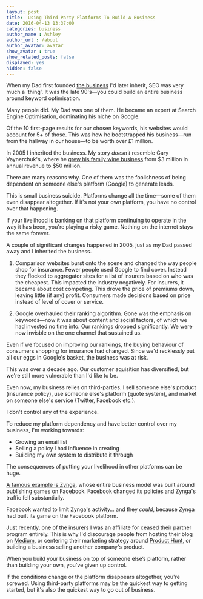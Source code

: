 ```yaml
---
layout: post
title:  Using Third Party Platforms To Build A Business
date: 2016-04-13 13:37:00
categories: business
author_name : Ashley
author_url : /about
author_avatar: avatar
show_avatar : true
show_related_posts: false
displayed: yes
hidden: false
---
```


When my Dad first founded <a href="https://brokersdirect.co.uk">the business</a> I'd later inherit, SEO was very much a 'thing'. It was the late 90's—you could build an entire business around keyword optimisation.

Many people did. My Dad was one of them. He became an expert at Search Engine Optimisation, dominating his niche on Google.

Of the 10 first-page results for our chosen keywords, his websites would account for 5+ of those. This was how he bootstrapped his business—run from the hallway in our house—to be worth over £1 million.

In 2005 I inherited the business. My story _doesn't_ resemble Gary Vaynerchuk's, where he <a href="http://fortune.com/2014/12/08/is-gary-vaynerchuk-vaynermedia-for-real/">grew his family wine business</a> from $3 million in annual revenue to $50 million.

There are many reasons why. One of them was the foolishness of being dependent on someone else's platform (Google) to generate leads.

This is small business suicide. Platforms change all the time—some of them even disappear altogether. If it's not your own platform, you have no control over that happening.

If your livelihood is banking on that platform continuing to operate in the way it has been, you're playing a risky game. Nothing on the internet stays the same forever.

A couple of significant changes happened in 2005, just as my Dad passed away and I inherited the business.

1. Comparison websites burst onto the scene and changed the way people shop for insurance. Fewer people used Google to find cover. Instead they flocked to aggregator sites for a list of insurers based on who was the cheapest. This impacted the industry negatively. For insurers, it became about cost competing. This drove the price of premiums down, leaving little (if any) profit. Consumers made decisions based on price instead of level of cover or service.

2. Google overhauled their ranking algorithm. Gone was the emphasis on keywords—now it was about content and social factors, of which we had invested no time into. Our rankings dropped significantly. We were now invisble on the one channel that sustained us.

Even if we focused on improving our rankings, the buying behaviour of consumers shopping for insurance had changed. Since we'd recklessly put all our eggs in Google's basket, the business was at risk.

This was over a decade ago. Our customer aquisition has diversified, but we're still more vulnerable than I'd like to be.

Even now, my business relies on third-parties. I sell someone else's product (insurance policy), use someone else's platform (quote system), and market on someone else's service (Twitter, Facebook etc.).

I don't control any of the experience.

To reduce my platform dependency and have better control over my business, I'm working towards:

* Growing an email list
* Selling a policy I had influence in creating
* Building my own system to distribute it through

The consequences of putting your livelihood in other platforms can be huge.

<a href="http://arstechnica.com/business/2013/09/how-zynga-went-from-social-gaming-powerhouse-to-has-been/">A famous example is Zynga</a>, whose entire business model was built around publishing games on Facebook. Facebook changed its policies and Zynga's traffic fell substantially.

Facebook wanted to limit Zynga's activity… and they _could_, because Zynga had built its game on the Facebook platform.

Just recently, one of the insurers I was an affiliate for ceased their partner program entirely. This is why I'd discourage people from hosting their blog on <a href="https://medium.com/">Medium</a>, or centering their marketing strategy around <a href="https://www.producthunt.com/">Product Hunt</a>, or building a business selling another company's product.

When you build your business on top of someone else’s platform, rather than building your own, you've given up control.

If the conditions change or the platform disappears altogether, you're screwed. Using third-party platforms may be the quickest way to getting started, but it's also the quickest way to go out of business.